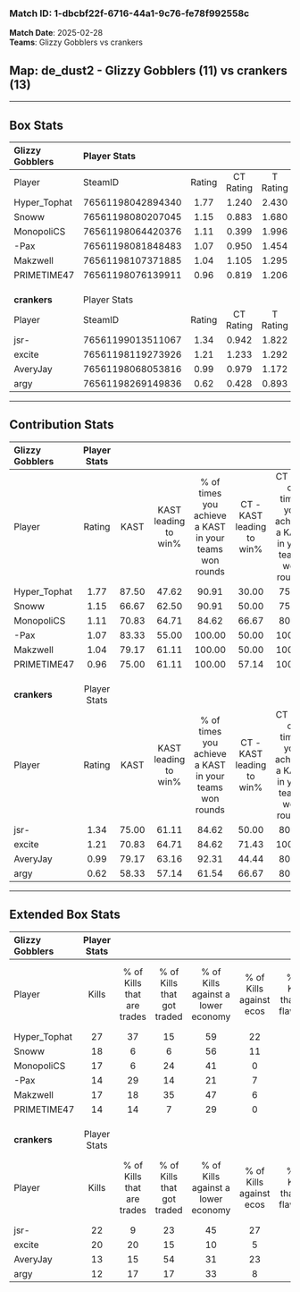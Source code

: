 ### Match ID: 1-dbcbf22f-6716-44a1-9c76-fe78f992558c  
**Match Date**: 2025-02-28  
**Teams**: Glizzy Gobblers vs crankers  

## **Map**: de_dust2 - Glizzy Gobblers (11) vs crankers (13)  
---  

## Box Stats  

| **Glizzy Gobblers** | Player Stats      |        |           |          |       |       |       |         |        |      |     |
| :- | :- | :-: | :-: | :-: | :-: | :-: | :-: | :-: | :-: | :-: | :-: |
| Player              | SteamID           | Rating | CT Rating | T Rating | KAST  |  ADR  | Kills | Assists | Deaths | K/D  | HS% |
| Hyper_Tophat        | 76561198042894340 |  1.77  |   1.240   |  2.430   | 87.50 | 136.1 |  27   |    9    |   17   | 1.59 | 51  |
| Snoww               | 76561198080207045 |  1.15  |   0.883   |  1.680   | 66.67 | 80.5  |  18   |    2    |   14   | 1.29 | 22  |
| MonopoliCS          | 76561198064420376 |  1.11  |   0.399   |  1.996   | 70.83 | 85.5  |  17   |    5    |   17   | 1.00 | 47  |
| -Pax                | 76561198081848483 |  1.07  |   0.950   |  1.454   | 83.33 | 71.9  |  14   |   10    |   17   | 0.82 | 64  |
| Makzwell            | 76561198107371885 |  1.04  |   1.105   |  1.295   | 79.17 | 73.8  |  17   |    5    |   21   | 0.81 | 70  |
| PRIMETIME47         | 76561198076139911 |  0.96  |   0.819   |  1.206   | 75.00 | 56.8  |  14   |    5    |   16   | 0.88 | 50  |
|                     |                   |        |           |          |       |       |       |         |        |      |     |
|                     |                   |        |           |          |       |       |       |         |        |      |     |
|                     |                   |        |           |          |       |       |       |         |        |      |     |
| **crankers**        | Player Stats      |        |           |          |       |       |       |         |        |      |     |
| Player              | SteamID           | Rating | CT Rating | T Rating | KAST  |  ADR  | Kills | Assists | Deaths | K/D  | HS% |
| jsr-                | 76561199013511067 |  1.34  |   0.942   |  1.822   | 75.00 | 92.1  |  22   |    4    |   17   | 1.29 | 31  |
| excite              | 76561198119273926 |  1.21  |   1.233   |  1.292   | 70.83 | 84.3  |  20   |   11    |   18   | 1.11 | 50  |
| AveryJay            | 76561198068053816 |  0.99  |   0.979   |  1.172   | 79.17 | 71.2  |  13   |    7    |   17   | 0.76 | 38  |
| argy                | 76561198269149836 |  0.62  |   0.428   |  0.893   | 58.33 | 51.3  |  12   |    5    |   22   | 0.55 | 33  |
---  

## Contribution Stats  

| **Glizzy Gobblers** | Player Stats |       |                      |                                                        |                           |                                                             |                          |                                                            |
| :- | :-: | :-: | :-: | :-: | :-: | :-: | :-: | :-: |
| Player              |    Rating    | KAST  | KAST leading to win% | % of times you achieve a KAST in your teams won rounds | CT - KAST leading to win% | CT - % of times you achieve a KAST in your teams won rounds | T - KAST leading to win% | T - % of times you achieve a KAST in your teams won rounds |
| Hyper_Tophat        |     1.77     | 87.50 |        47.62         |                         90.91                          |           30.00           |                            75.00                            |          63.64           |                           100.00                           |
| Snoww               |     1.15     | 66.67 |        62.50         |                         90.91                          |           50.00           |                            75.00                            |          70.00           |                           100.00                           |
| MonopoliCS          |     1.11     | 70.83 |        64.71         |                         84.62                          |           66.67           |                            80.00                            |          63.64           |                           87.50                            |
| -Pax                |     1.07     | 83.33 |        55.00         |                         100.00                         |           50.00           |                           100.00                            |          58.33           |                           100.00                           |
| Makzwell            |     1.04     | 79.17 |        61.11         |                         100.00                         |           50.00           |                           100.00                            |          70.00           |                           100.00                           |
| PRIMETIME47         |     0.96     | 75.00 |        61.11         |                         100.00                         |           57.14           |                           100.00                            |          63.64           |                           100.00                           |
|                     |              |       |                      |                                                        |                           |                                                             |                          |                                                            |
|                     |              |       |                      |                                                        |                           |                                                             |                          |                                                            |
|                     |              |       |                      |                                                        |                           |                                                             |                          |                                                            |
| **crankers**        | Player Stats |       |                      |                                                        |                           |                                                             |                          |                                                            |
| Player              |    Rating    | KAST  | KAST leading to win% | % of times you achieve a KAST in your teams won rounds | CT - KAST leading to win% | CT - % of times you achieve a KAST in your teams won rounds | T - KAST leading to win% | T - % of times you achieve a KAST in your teams won rounds |
| jsr-                |     1.34     | 75.00 |        61.11         |                         84.62                          |           50.00           |                            80.00                            |          70.00           |                           87.50                            |
| excite              |     1.21     | 70.83 |        64.71         |                         84.62                          |           71.43           |                           100.00                            |          60.00           |                           75.00                            |
| AveryJay            |     0.99     | 79.17 |        63.16         |                         92.31                          |           44.44           |                            80.00                            |          80.00           |                           100.00                           |
| argy                |     0.62     | 58.33 |        57.14         |                         61.54                          |           66.67           |                            80.00                            |          50.00           |                           50.00                            |
---  

## Extended Box Stats  

| **Glizzy Gobblers** | Player Stats |                            |                            |                                    |                         |                              |                                 |        |                             |                                     |                          |                               |                            |
| :- | :-: | :-: | :-: | :-: | :-: | :-: | :-: | :-: | :-: | :-: | :-: | :-: | :-: |
| Player              |    Kills     | % of Kills that are trades | % of Kills that got traded | % of Kills against a lower economy | % of Kills against ecos | % of Kills that are flawless | % of Kills that are close duels | Deaths | % of Deaths that get traded | % of Deaths against a lower economy | % of Deaths against ecos | % of Deaths that are flawless | % of Deaths that are close |
| Hyper_Tophat        |      27      |             37             |             15             |                 59                 |           22            |              70              |                7                |   17   |             18              |                 35                  |            0             |              53               |             12             |
| Snoww               |      18      |             6              |             6              |                 56                 |           11            |              78              |                0                |   14   |             14              |                 29                  |            0             |              50               |             0              |
| MonopoliCS          |      17      |             6              |             24             |                 41                 |            0            |              71              |                6                |   17   |             24              |                 18                  |            6             |              65               |             0              |
| -Pax                |      14      |             29             |             14             |                 21                 |            7            |              57              |                0                |   17   |             35              |                 29                  |            0             |              53               |             0              |
| Makzwell            |      17      |             18             |             35             |                 47                 |            6            |              53              |                6                |   21   |             38              |                 29                  |            5             |              62               |             0              |
| PRIMETIME47         |      14      |             14             |             7              |                 29                 |            0            |              64              |                0                |   16   |             13              |                 38                  |            0             |              44               |             6              |
|                     |              |                            |                            |                                    |                         |                              |                                 |        |                             |                                     |                          |                               |                            |
|                     |              |                            |                            |                                    |                         |                              |                                 |        |                             |                                     |                          |                               |                            |
|                     |              |                            |                            |                                    |                         |                              |                                 |        |                             |                                     |                          |                               |                            |
| **crankers**        | Player Stats |                            |                            |                                    |                         |                              |                                 |        |                             |                                     |                          |                               |                            |
| Player              |    Kills     | % of Kills that are trades | % of Kills that got traded | % of Kills against a lower economy | % of Kills against ecos | % of Kills that are flawless | % of Kills that are close duels | Deaths | % of Deaths that get traded | % of Deaths against a lower economy | % of Deaths against ecos | % of Deaths that are flawless | % of Deaths that are close |
| jsr-                |      22      |             9              |             23             |                 45                 |           27            |              55              |                5                |   17   |             12              |                 24                  |            6             |              82               |             0              |
| excite              |      20      |             20             |             15             |                 10                 |            5            |              45              |                5                |   18   |             11              |                 22                  |            11            |              61               |             0              |
| AveryJay            |      13      |             15             |             54             |                 31                 |           23            |              31              |                0                |   17   |             24              |                 35                  |            18            |              47               |             6              |
| argy                |      12      |             17             |             17             |                 33                 |            8            |              58              |                0                |   22   |              9              |                 23                  |            9             |              64               |             9              |
